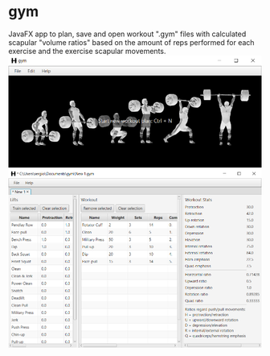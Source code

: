 # gym
JavaFX app to plan, save and open workout ".gym" files with calculated scapular "volume ratios" based on the amount of reps performed for each exercise and the exercise scapular movements.
![screenshot](screenshot.png)
![exercises](exercises.PNG)

